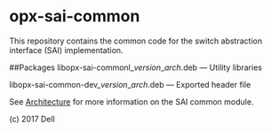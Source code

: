 # opx-sai-common
This repository contains the common code for the switch abstraction interface (SAI) implementation. 

##Packages
libopx-sai-commonl\_*version*\_*arch*.deb — Utility libraries  

libopx-sai-common-dev\_*version*\_*arch*.deb — Exported header file  

See [Architecture](https://github.com/open-switch/opx-docs/wiki/Architecture) for more information on the SAI common module.

(c) 2017 Dell
